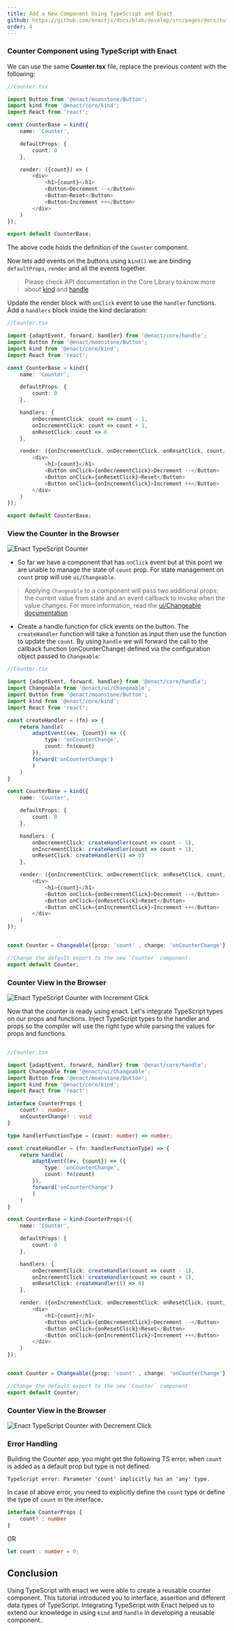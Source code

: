 ```yaml
---
title: Add a New Component Using TypeScript and Enact
github: https://github.com/enactjs/docs/blob/develop/src/pages/docs/tutorials/tutorial-typeccript-basic/component-with-ts-enact/index.md
order: 4
---
```


### Counter Component using TypeScript with Enact

We can use the same **Counter.tsx** file, replace the previous content with the following:

```ts
//Counter.tsx

import Button from '@enact/moonstone/Button';
import kind from '@enact/core/kind';
import React from 'react';

const CounterBase = kind({
    name: 'Counter',

    defaultProps: {
        count: 0
    },

    render: ({count}) => (
        <div>
            <h1>{count}</h1>
            <Button>Decrement --</Button>
            <Button>Reset</Button>
            <Button>Increment ++</Button>
        </div>
    )
});

export default CounterBase;
```

The above code holds the definition of the `Counter` component.

Now lets add events on the buttons using `kind()` we are binding `defaultProps`, `render` and all the events together.

> Please check API documentation in the Core Library to know more about [kind](../../../modules/core/kind/) and [handle](../../../modules/core/handle/)

Update the render block with `onClick` event to use the `handler` functions. Add a `handlers` block inside the kind declaration:

```ts
//Counter.tsx

import {adaptEvent, forward, handler} from '@enact/core/handle';
import Button from '@enact/moonstone/Button';
import kind from '@enact/core/kind';
import React from 'react';

const CounterBase = kind({
    name: 'Counter',

    defaultProps: {
        count: 0
    },

    handlers: {
        onDecrementClick: count => count - 1,
        onIncrementClick: count => count + 1,
        onResetClick: count => 0
    },

    render: ({onIncrementClick, onDecrementClick, onResetClick, count, ...rest}) => (
        <div>
            <h1>{count}</h1>
            <Button onClick={onDecrementClick}>Decrement --</Button>
            <Button onClick={onResetClick}>Reset</Button>
            <Button onClick={onIncrementClick}>Increment ++</Button>
        </div>
    )
});

export default CounterBase;

```
### View the Counter in the Browser

![Enact TypeScript Counter](Typescript_Enact_view.png)


- So far we have a component that has `onClick` event but at this point we are unable to manage the state of `count` prop.
For state management on `count` prop will use `ui/Changeable`.

> Applying `Changeable` to a component will pass two additional props: the current value from state and an event callback to invoke when the value changes. For more information, read the [ui/Changeable documentation](../../../modules/ui/Changeable/)

- Create a handle function for click events on the button. The `createHandler` function will take a function as input then use the function to update the `count`. By using `handle` we will forward the call to the callback function (onCounterChange) defined via the configuration object passed to `Changeable`:


```ts
//Counter.tsx

import {adaptEvent, forward, handler} from '@enact/core/handle';
import Changeable from '@enact/ui/Changeable';
import Button from '@enact/moonstone/Button';
import kind from '@enact/core/kind';
import React from 'react';

const createHandler = (fn) => {
    return handle(
        adaptEvent((ev, {count}) => ({
            type: 'onCounterChange',
            count: fn(count)
        }),
        forward('onCounterChange')
        )
    )
}

const CounterBase = kind({
    name: 'Counter',

    defaultProps: {
        count: 0
    },

    handlers: {
        onDecrementClick: createHandler(count => count - 1),
        onIncrementClick: createHandler(count => count + 1),
        onResetClick: createHandler(() => 0)
    },

    render: ({onIncrementClick, onDecrementClick, onResetClick, count, ...rest}) => (
        <div>
            <h1>{count}</h1>
            <Button onClick={onDecrementClick}>Decrement --</Button>
            <Button onClick={onResetClick}>Reset</Button>
            <Button onClick={onIncrementClick}>Increment ++</Button>
        </div>
    )
});


const Counter = Changeable({prop: 'count' , change: 'onCounterChange'}, CounterBase);

//Change the default export to the new `Counter` component
export default Counter;

```
### Counter View in the Browser

![Enact TypeScript Counter with Increment Click](Counter_view_increment.png)


Now that the counter is ready using enact. Let's integrate TypeScript types on our props and functions. Inject TypeScript types to the handler and props so the compiler will use the right type while parsing the values for props and functions.

```ts

//Counter.tsx

import {adaptEvent, forward, handler} from '@enact/core/handle';
import Changeable from '@enact/ui/Changeable';
import Button from '@enact/moonstone/Button';
import kind from '@enact/core/kind';
import React from 'react';

interface CounterProps {
    count? : number,
    onCounterChange? : void
}

type handlerFunctionType = (count: number) => number;

const createHandler = (fn: handlerFunctionType) => {
    return handle(
        adaptEvent((ev, {count}) => ({
            type: 'onCounterChange',
            count: fn(count)
        }),
        forward('onCounterChange')
        )
    )
}

const CounterBase = kind<CounterProps>({
    name: 'Counter',

    defaultProps: {
        count: 0
    },

    handlers: {
        onDecrementClick: createHandler(count => count - 1),
        onIncrementClick: createHandler(count => count + 1),
        onResetClick: createHandler(() => 0)
    },

    render: ({onIncrementClick, onDecrementClick, onResetClick, count, ...rest}) => (
        <div>
            <h1>{count}</h1>
            <Button onClick={onDecrementClick}>Decrement --</Button>
            <Button onClick={onResetClick}>Reset</Button>
            <Button onClick={onIncrementClick}>Increment ++</Button>
        </div>
    )
});


const Counter = Changeable({prop: 'count' , change: 'onCounterChange'}, CounterBase);

//Change the default export to the new `Counter` component
export default Counter;

```


### Counter View in the Browser

![Enact TypeScript Counter with Decrement Click](Counter_view_decrement.png)


### Error Handling

Building the Counter app, you might get the following TS error, when `count` is added as a default prop but type is not defined.

```none
TypeScript error: Parameter 'count' implicitly has an 'any' type.
```

In case of above error, you need to explicitly define the `count` type or define the type of `count` in the interface.

```ts
interface CounterProps {
    count? : number
}
```
OR

```ts
let count : number = 0;
```

## Conclusion

Using TypeScript with enact we were able to create a reusable counter component. This tutorial introduced you to interface, assertion and different data types of TypeScript. Integrating TypeScript with Enact helped us to extend our knowledge in using `kind` and `handle` in developing a reusable component..
